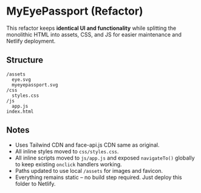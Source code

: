 
# MyEyePassport (Refactor)

This refactor keeps **identical UI and functionality** while splitting the monolithic HTML into assets, CSS, and JS for easier maintenance and Netlify deployment.

## Structure
```
/assets
  eye.svg
  myeyepassport.svg
/css
  styles.css
/js
  app.js
index.html
```

## Notes
- Uses Tailwind CDN and face-api.js CDN same as original.
- All inline styles moved to `css/styles.css`.
- All inline scripts moved to `js/app.js` and exposed `navigateTo()` globally to keep existing `onclick` handlers working.
- Paths updated to use local `/assets` for images and favicon.
- Everything remains static – no build step required. Just deploy this folder to Netlify.
